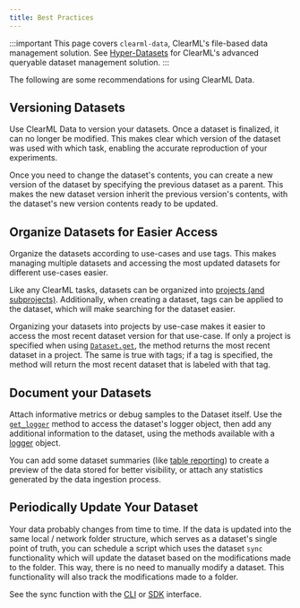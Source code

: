 ```yaml
---
title: Best Practices
---
```


:::important
This page covers `clearml-data`, ClearML's file-based data management solution.
See [Hyper-Datasets](../hyperdatasets/overview.md) for ClearML's advanced queryable dataset management solution.
:::

The following are some recommendations for using ClearML Data. 

## Versioning Datasets

Use ClearML Data to version your datasets. Once a dataset is finalized, it can no longer be modified. This makes clear
which version of the dataset was used with which task, enabling the accurate reproduction of your experiments. 

Once you need to change the dataset's contents, you can create a new version of the dataset by specifying the previous 
dataset as a parent. This makes the new dataset version inherit the previous version's contents, with the dataset's new 
version contents ready to be updated. 

## Organize Datasets for Easier Access

Organize the datasets according to use-cases and use tags. This makes managing multiple datasets and 
accessing the most updated datasets for different use-cases easier. 

Like any ClearML tasks, datasets can be organized into [projects (and subprojects)](../fundamentals/projects.md#creating-subprojects). 
Additionally, when creating a dataset, tags can be applied to the dataset, which will make searching for the dataset easier.

Organizing your datasets into projects by use-case makes it easier to access the most recent dataset version for that use-case. 
If only a project is specified when using [`Dataset.get`](../references/sdk/dataset.md#datasetget), the method returns the 
most recent dataset in a project. The same is true with tags; if a tag is specified, the method will return the most recent dataset that is labeled with that tag.

## Document your Datasets 

Attach informative metrics or debug samples to the Dataset itself. Use the [`get_logger`](../references/sdk/dataset.md#get_logger)
method to access the dataset's logger object, then add any additional information to the dataset, using the methods
available with a [logger](../references/sdk/logger.md) object. 

You can add some dataset summaries (like [table reporting](../references/sdk/logger.md#report_table)) to create a preview 
of the data stored for better visibility, or attach any statistics generated by the data ingestion process. 


## Periodically Update Your Dataset 

Your data probably changes from time to time. If the data is updated into the same local / network folder structure, which 
serves as a dataset's single point of truth, you can schedule a script which uses the dataset `sync` functionality which 
will update the dataset based on the modifications made to the folder. This way, there is no need to manually modify a dataset. 
This functionality will also track the modifications made to a folder.

See the sync function with the [CLI](clearml_data_cli.md#syncing-local-storage) or [SDK](clearml_data_sdk.md#syncing-local-storage)
interface. 
